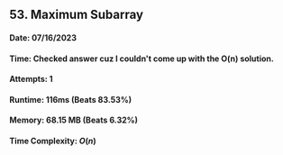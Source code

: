 ## 53. Maximum Subarray

#### Date: 07/16/2023

#### Time: Checked answer cuz I couldn't come up with the O(n) solution.

#### Attempts: 1

#### Runtime: 116ms (Beats 83.53%)

#### Memory: 68.15 MB (Beats 6.32%)

#### Time Complexity: $O(n)$